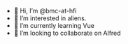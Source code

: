 - 👋 Hi, I’m @bmc-at-hfi
- 👀 I’m interested in aliens. 
- 🌱 I’m currently learning Vue
- 💞️ I’m looking to collaborate on Alfred

<!---
bmc-at-hfi/bmc-at-hfi is a ✨ special ✨ repository because its `README.md` (this file) appears on your GitHub profile.
You can click the Preview link to take a look at your changes.
--->
